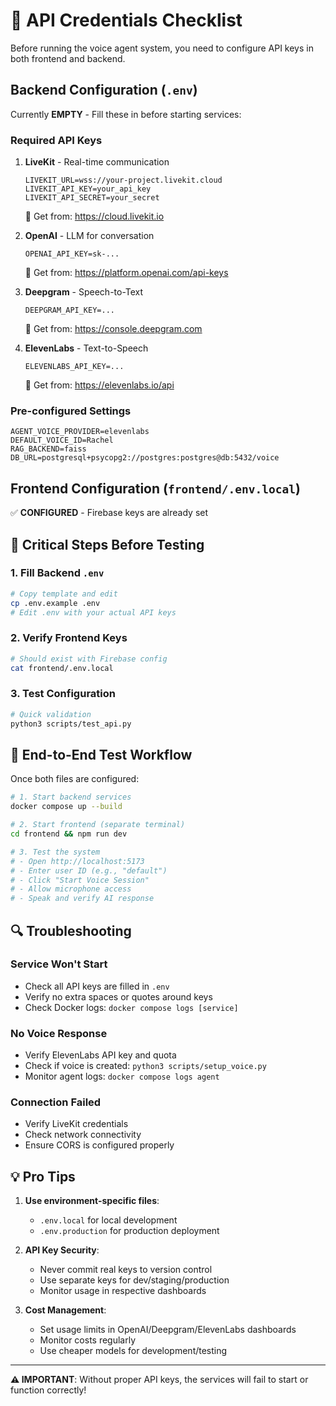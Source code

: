 # 🔑 API Credentials Checklist

Before running the voice agent system, you need to configure API keys in both frontend and backend.

## Backend Configuration (`.env`)

Currently **EMPTY** - Fill these in before starting services:

### Required API Keys

1. **LiveKit** - Real-time communication
   ```env
   LIVEKIT_URL=wss://your-project.livekit.cloud
   LIVEKIT_API_KEY=your_api_key
   LIVEKIT_API_SECRET=your_secret
   ```
   📍 Get from: https://cloud.livekit.io

2. **OpenAI** - LLM for conversation
   ```env
   OPENAI_API_KEY=sk-...
   ```
   📍 Get from: https://platform.openai.com/api-keys

3. **Deepgram** - Speech-to-Text
   ```env
   DEEPGRAM_API_KEY=...
   ```
   📍 Get from: https://console.deepgram.com

4. **ElevenLabs** - Text-to-Speech
   ```env
   ELEVENLABS_API_KEY=...
   ```
   📍 Get from: https://elevenlabs.io/api

### Pre-configured Settings
```env
AGENT_VOICE_PROVIDER=elevenlabs
DEFAULT_VOICE_ID=Rachel
RAG_BACKEND=faiss
DB_URL=postgresql+psycopg2://postgres:postgres@db:5432/voice
```

## Frontend Configuration (`frontend/.env.local`)

✅ **CONFIGURED** - Firebase keys are already set

## 🚨 Critical Steps Before Testing

### 1. Fill Backend `.env`
```bash
# Copy template and edit
cp .env.example .env
# Edit .env with your actual API keys
```

### 2. Verify Frontend Keys
```bash
# Should exist with Firebase config
cat frontend/.env.local
```

### 3. Test Configuration
```bash
# Quick validation
python3 scripts/test_api.py
```

## 🧪 End-to-End Test Workflow

Once both files are configured:

```bash
# 1. Start backend services
docker compose up --build

# 2. Start frontend (separate terminal)
cd frontend && npm run dev

# 3. Test the system
# - Open http://localhost:5173
# - Enter user ID (e.g., "default")
# - Click "Start Voice Session"
# - Allow microphone access
# - Speak and verify AI response
```

## 🔍 Troubleshooting

### Service Won't Start
- Check all API keys are filled in `.env`
- Verify no extra spaces or quotes around keys
- Check Docker logs: `docker compose logs [service]`

### No Voice Response
- Verify ElevenLabs API key and quota
- Check if voice is created: `python3 scripts/setup_voice.py`
- Monitor agent logs: `docker compose logs agent`

### Connection Failed
- Verify LiveKit credentials
- Check network connectivity
- Ensure CORS is configured properly

## 💡 Pro Tips

1. **Use environment-specific files**:
   - `.env.local` for local development
   - `.env.production` for production deployment

2. **API Key Security**:
   - Never commit real keys to version control
   - Use separate keys for dev/staging/production
   - Monitor usage in respective dashboards

3. **Cost Management**:
   - Set usage limits in OpenAI/Deepgram/ElevenLabs dashboards
   - Monitor costs regularly
   - Use cheaper models for development/testing

---

**⚠️ IMPORTANT**: Without proper API keys, the services will fail to start or function correctly!